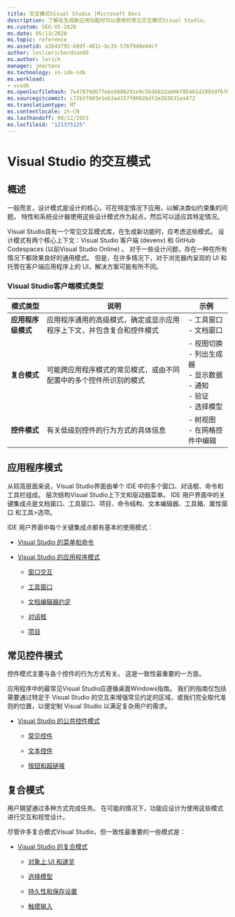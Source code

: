 ```yaml
---
title: 交互模式Visual Studio |Microsoft Docs
description: 了解在生成新应用功能时可以使用的常见交互模式Visual Studio。
ms.custom: SEO-VS-2020
ms.date: 05/13/2020
ms.topic: reference
ms.assetid: a3643792-b0df-481c-bc35-576f948e04cf
author: leslierichardson95
ms.author: lerich
manager: jmartens
ms.technology: vs-ide-sdk
ms.workload:
- vssdk
ms.openlocfilehash: 7e47879db77ebe5888291e9c5b3b622ab66f85461d1993df670c5c2b22c567d3
ms.sourcegitcommit: c72b2f603e1eb3a4157f00926df2e263831ea472
ms.translationtype: MT
ms.contentlocale: zh-CN
ms.lasthandoff: 08/12/2021
ms.locfileid: "121375125"
---
```

# <a name="interaction-patterns-for-visual-studio"></a>Visual Studio 的交互模式
## <a name="overview"></a>概述
 一般而言，设计模式是设计的核心，可在特定情况下应用，以解决类似约束集的问题。 特性和系统设计器使用这些设计模式作为起点，然后可以适应其特定情况。

 Visual Studio具有一个常见交互模式库，在生成新功能时，应考虑这些模式。 设计模式有两个核心上下文：Visual Studio 客户端 (devenv) 和 GitHub Codespaces (以前Visual Studio Online) 。 对于一些设计问题，存在一种在所有情况下都效果良好的通用模式。 但是，在许多情况下，对于浏览器内呈现的 UI 和托管在客户端应用程序上的 UI，解决方案可能有所不同。

### <a name="visual-studio-client-pattern-types"></a>Visual Studio客户端模式类型

|模式类型|说明|示例|
|------------------|-----------------|--------------|
|**应用程序级模式**|应用程序通用的高级模式，确定或显示应用程序上下文，并包含复合和控件模式|- 工具窗口<br />- 文档窗口|
|**复合模式**|可能跨应用程序模式的常见模式，或由不同配置中的多个控件所识别的模式|- 视图切换<br />- 列出生成器<br />- 显示数据<br />- 通知<br />- 验证<br />- 选择模型|
|**控件模式**|有关低级别控件的行为方式的具体信息|- 树视图<br />- 在网格控件中编辑|

## <a name="application-patterns"></a>应用程序模式
 从较高层面来说，Visual Studio界面由单个 IDE 中的多个窗口、对话框、命令和工具栏组成。 层次结构Visual Studio上下文和驱动器菜单。 IDE 用户界面中的关键集成点是文档窗口、工具窗口、项目、命令结构、文本编辑器、工具箱、属性窗口 和工具>选项。

 IDE 用户界面中每个关键集成点都有基本的使用模式：

- [Visual Studio 的菜单和命令](../../extensibility/ux-guidelines/menus-and-commands-for-visual-studio.md)

- [Visual Studio 的应用程序模式](../../extensibility/ux-guidelines/application-patterns-for-visual-studio.md)

  - [窗口交互](../../extensibility/ux-guidelines/application-patterns-for-visual-studio.md#BKMK_WindowInteractions)

  - [工具窗口](../../extensibility/ux-guidelines/application-patterns-for-visual-studio.md#BKMK_ToolWindows)

  - [文档编辑器约定](../../extensibility/ux-guidelines/application-patterns-for-visual-studio.md#BKMK_DocumentEditorConventions)

  - [对话框](../../extensibility/ux-guidelines/application-patterns-for-visual-studio.md#BKMK_Dialogs)

  - [项目](../../extensibility/ux-guidelines/application-patterns-for-visual-studio.md#BKMK_Projects)

## <a name="common-control-patterns"></a>常见控件模式
 控件模式主要与各个控件的行为方式有关。 这是一致性最重要的一方面。

 应用程序中的最常见Visual Studio应遵循桌面Windows指南。 我们的指南仅包括需要通过特定于 Visual Studio 的交互来增强常见约定的区域，或我们完全取代准则的位置，以便定制 Visual Studio 以满足复杂用户的需求。

- [Visual Studio 的公共控件模式](../../extensibility/ux-guidelines/common-control-patterns-for-visual-studio.md)

  - [常见控件](../../extensibility/ux-guidelines/common-control-patterns-for-visual-studio.md#BKMK_CommonControls)

  - [文本控件](../../extensibility/ux-guidelines/common-control-patterns-for-visual-studio.md#BKMK_TextControls)

  - [按钮和超链接](../../extensibility/ux-guidelines/common-control-patterns-for-visual-studio.md#BKMK_ButtonsAndHyperlinks)

## <a name="composite-patterns"></a>复合模式
 用户期望通过多种方式完成任务。 在可能的情况下，功能应设计为使用这些模式进行交互和视觉设计。

 尽管许多复合模式Visual Studio，但一致性最重要的一些模式是：

- [Visual Studio 的复合模式](../../extensibility/ux-guidelines/composite-patterns-for-visual-studio.md)

  - [对象上 UI 和速览](../../extensibility/ux-guidelines/composite-patterns-for-visual-studio.md#BKMK_OnObjectUI)

  - [选择模型](../../extensibility/ux-guidelines/composite-patterns-for-visual-studio.md#BKMK_SelectionModels)

  - [持久性和保存设置](../../extensibility/ux-guidelines/composite-patterns-for-visual-studio.md#BKMK_PersistenceAndSavingSettings)

  - [触摸输入](../../extensibility/ux-guidelines/composite-patterns-for-visual-studio.md#BKMK_TouchInput)

